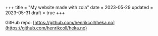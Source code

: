 +++
title = "My website made with zola"
date = 2023-05-29
updated = 2023-05-31
draft = true
+++

GitHub repo: [https://github.com/henrikcoll/heka.no](https://github.com/henrikcoll/heka.no)